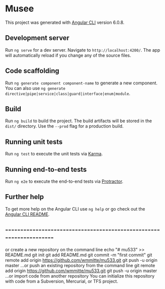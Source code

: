 # Musee

This project was generated with [Angular CLI](https://github.com/angular/angular-cli) version 6.0.8.

## Development server

Run `ng serve` for a dev server. Navigate to `http://localhost:4200/`. The app will automatically reload if you change any of the source files.

## Code scaffolding

Run `ng generate component component-name` to generate a new component. You can also use `ng generate directive|pipe|service|class|guard|interface|enum|module`.

## Build

Run `ng build` to build the project. The build artifacts will be stored in the `dist/` directory. Use the `--prod` flag for a production build.

## Running unit tests

Run `ng test` to execute the unit tests via [Karma](https://karma-runner.github.io).

## Running end-to-end tests

Run `ng e2e` to execute the end-to-end tests via [Protractor](http://www.protractortest.org/).

## Further help

To get more help on the Angular CLI use `ng help` or go check out the [Angular CLI README](https://github.com/angular/angular-cli/blob/master/README.md).

## -------------------------------------------------------------------
or create a new repository on the command line
echo "# mu533" >> README.md
git init
git add README.md
git commit -m "first commit"
git remote add origin https://github.com/wmmitte/mu533.git
git push -u origin master
…or push an existing repository from the command line
git remote add origin https://github.com/wmmitte/mu533.git
git push -u origin master
…or import code from another repository
You can initialize this repository with code from a Subversion, Mercurial, or TFS project.
